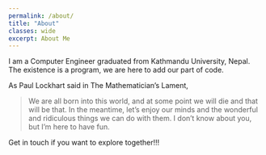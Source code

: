 ```yaml
---
permalink: /about/
title: "About"
classes: wide
excerpt: About Me
---
```


I am a Computer Engineer graduated from Kathmandu University, Nepal. The existence is a program, we are here to add our part of code.


As Paul Lockhart said in The Mathematician’s Lament,
> We are all born into this world, and at some point we will die and that will be that. In the meantime, let’s enjoy our minds and the wonderful and ridiculous things we can do with them. I don’t know about you, but I’m here to have fun.

Get in touch if you want to explore together!!!
